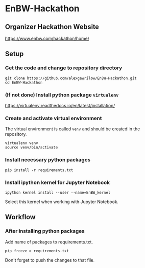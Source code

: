 # EnBW-Hackathon
## Organizer Hackathon Website
https://www.enbw.com/hackathon/home/
## Setup
### Get the code and change to repository directory
```
git clone https://github.com/alexgawrilow/EnBW-Hackathon.git
cd EnBW-Hackathon
```
### (If not done) Install python package `virtualenv`
https://virtualenv.readthedocs.io/en/latest/installation/
### Create and activate virtual environment
The virtual environment is called `venv` and should be created in the repository.
```
virtualenv venv
source venv/bin/activate
```
### Install necessary python packages
```
pip install -r requirements.txt
```
### Install ipython kernel for Jupyter Notebook
```
ipython kernel install --user --name=EnBW_kernel
```
Select this kernel when working with Jupyter Notebook.
## Workflow
### After installing python packages
Add name of packages to requirements.txt.
```
pip freeze > requirements.txt
```
Don't forget to push the changes to that file.
